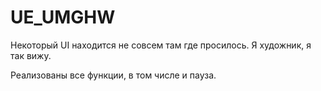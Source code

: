 # UE_UMGHW
Некоторый UI находится не совсем там где просилось. Я художник, я так вижу.

Реализованы все функции, в том числе и пауза.
